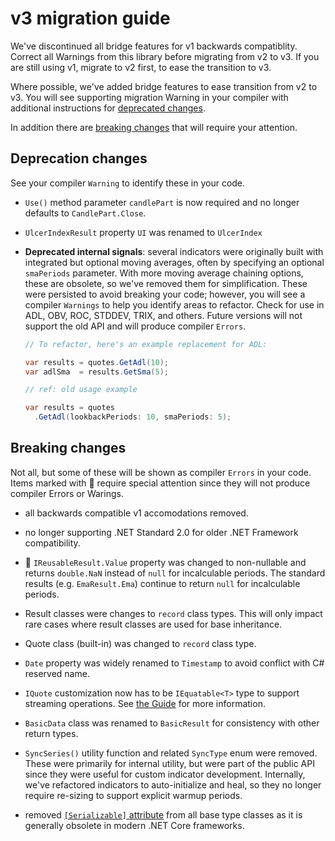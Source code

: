 # v3 migration guide

We've discontinued all bridge features for v1 backwards compatiblity.
Correct all Warnings from this library before migrating from v2 to v3.
If you are still using v1, migrate to v2 first, to ease the transition to v3.

Where possible, we've added bridge features to ease transition from v2 to v3.
You will see supporting migration Warning in your compiler with additional instructions for [deprecated changes](#deprecation-changes).

In addition there are [breaking changes](#breaking-changes) that will require your attention.

## Deprecation changes

See your compiler `Warning` to identify these in your code.

- `Use()` method parameter `candlePart` is now required and no longer defaults to `CandlePart.Close`.

- `UlcerIndexResult` property `UI` was renamed to `UlcerIndex`

- **Deprecated internal signals**: several indicators were originally built with integrated but optional
  moving averages, often by specifying an optional `smaPeriods` parameter.  With more moving average chaining options,
  these are obsolete, so we've removed them for simplification.  These were persisted to avoid breaking your code;
  however, you will see a compiler `Warnings` to help you identify areas to refactor.  Check for use in ADL, OBV, ROC, STDDEV, TRIX, and others.
  Future versions will not support the old API and will produce compiler `Errors`.

  ```csharp
  // To refactor, here's an example replacement for ADL:

  var results = quotes.GetAdl(10);
  var adlSma  = results.GetSma(5);

  // ref: old usage example

  var results = quotes
    .GetAdl(lookbackPeriods: 10, smaPeriods: 5);
  ```

## Breaking changes

Not all, but some of these will be shown as compiler `Errors` in your code.
Items marked with &#128681; require special attention since they will not produce compiler Errors or Warings.

- all backwards compatible v1 accomodations removed.

- no longer supporting .NET Standard 2.0 for older .NET Framework compatibility.

- &#128681; `IReusableResult.Value` property was changed to non-nullable and returns `double.NaN` instead of `null`
  for incalculable periods.  The standard results (e.g. `EmaResult.Ema`) continue to return `null` for incalculable periods.

- Result classes were changes to `record` class types.  This will only impact rare cases where result classes are used for base inheritance.

- Quote class (built-in) was changed to `record` class type.

- `Date` property was widely renamed to `Timestamp` to avoid conflict with C# reserved name.

- `IQuote` customization now has to be `IEquatable<T>` type to support streaming operations.  See [the Guide](/guide) for more information.

- `BasicData` class was renamed to `BasicResult` for consistency with other return types.

- `SyncSeries()` utility function and related `SyncType` enum were removed.  These were primarily for internal
  utility, but were part of the public API since they were useful for custom indicator development.  Internally,
  we've refactored indicators to auto-initialize and heal, so they no longer require re-sizing to support explicit
  warmup periods.

- removed [`[Serializable]` attribute](https://learn.microsoft.com/en-us/dotnet/api/system.serializableattribute) from all base type classes as it is generally obsolete in modern .NET Core frameworks.
